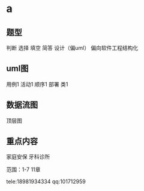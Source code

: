 # a

## 题型

判断 选择 填空 简答
设计（偏uml）
偏向软件工程结构化

## uml图

用例1 活动1 顺序1 部署 类1

## 数据流图

顶层图

## 重点内容

家庭安保 牙科诊所

范围：1-7 11章

tele:18981934334
qq:101712959

